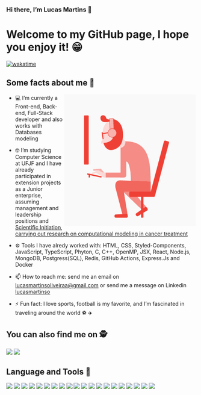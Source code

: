### Hi there, I’m Lucas Martins 👋 

# Welcome to my GitHub page, I hope you enjoy it! 😁 

[![wakatime](https://wakatime.com/badge/user/05fd8950-25a0-4e76-9b4d-9998fc4f063f.svg)](https://wakatime.com/@05fd8950-25a0-4e76-9b4d-9998fc4f063f)

## Some facts about me 💬 

<img align="right" alt="gif" src="https://github.com/lucasmartinso/lucasmartinso/blob/main/Bm7L.gif" width="350" height="350" />

- 💻 I’m currently a Front-end, Back-end, Full-Stack developer and also works with Databases modeling

- 🤓 I’m studying Computer Science at UFJF and I have already participated in extension projects as a Junior enterprise, assuming management and leadership positions and [Scientific Initiation, carrying out research on
computational modeling in cancer treatment](https://github.com/lucasmartinso/IC)

- ⚙️ Tools I have alredy worked with: HTML, CSS, Styled-Components, JavaScript, TypeScript, Phyton, C, C++, OpenMP, JSX, React, Node.js, MongoDB, Postgress(SQL), Redis, GitHub Actions, Express.Js and Docker

- 📫 How to reach me: send me an email on lucasmartinsoliveiraa@gmail.com or send me a message on Linkedin [ lucasmartinso  ]( https://www.linkedin.com/in/lucas-martins-8891bb)

- ⚡ Fun fact: I love sports, football is my favorite, and I’m fascinated in traveling around the world  ⚽ ✈️

## You can also find me on 🕵️
[<img src="https://img.shields.io/badge/LinkedIn-0077B5?style=for-the-badge&logo=linkedin&logoColor=white" >](https://www.linkedin.com/in/lucas-martins-8891bb212/) [<img src="https://img.shields.io/badge/Gmail-D14836?style=for-the-badge&logo=gmail&logoColor=white" >](mailto:lucasmartinsoliveiraa@gmail.com)

## Language and Tools 🧰
<p align="flex-start">
  <img src="https://img.shields.io/badge/html5-%23E34F26.svg?style=for-the-badge&logo=html5&logoColor=white" style="margin-bottom: 4px;" height="30px">
  <img src="https://img.shields.io/badge/css3-%231572B6.svg?style=for-the-badge&logo=css3&logoColor=white" style="margin-bottom: 4px;" height="30px">
  <img src="https://img.shields.io/badge/Linux-FCC624?style=for-the-badge&logo=linux&logoColor=black" style="margin-bottom: 4px;" height="30px">
  <img src="https://img.shields.io/badge/react-%2320232a.svg?style=for-the-badge&logo=react&logoColor=%2361DAFB" style="margin-bottom: 4px;" height="30px">
  <img src="https://img.shields.io/badge/node.js-6DA55F?style=for-the-badge&logo=node.js&logoColor=white" style="margin-bottom: 4px;" height="30px">
   <img src="https://img.shields.io/badge/PostgreSQL-316192?style=for-the-badge&logo=postgresql&logoColor=white" style="margin-bottom: 4px;" height="30px">
  <img src="https://img.shields.io/badge/MongoDB-4EA94B?style=for-the-badge&logo=mongodb&logoColor=white" style="margin-bottom: 4px;" height="30px">
  <img src="https://img.shields.io/badge/javascript-%23323330.svg?style=for-the-badge&logo=javascript&logoColor=%23F7DF1E" style="margin-bottom: 4px;" height="30px">
  <img src="https://img.shields.io/badge/typescript-%23007ACC.svg?style=for-the-badge&logo=typescript&logoColor=white" style="margin-bottom: 4px;" height="30px">
  <img src="https://img.shields.io/badge/Figma-F24E1E?style=for-the-badge&logo=figma&logoColor=white" style="margin-bottom: 4px;" height="30px">
  <img src="https://img.shields.io/badge/Docker-2496ED?style=flat-square&logo=Docker&logoColor=white" style="margin-bottom: 4px;" height="30px"> 
  <img src="https://img.shields.io/badge/redis-%23DD0031.svg?&style=for-the-badge&logo=redis&logoColor=white" style="margin-bottom: 4px;" height="30px"> 
  <img src="https://img.shields.io/badge/-cypress-%23E5E5E5?style=for-the-badge&logo=cypress&logoColor=058a5e" style="margin-bottom: 4px;" height="30px"> 
  <img src="https://img.shields.io/badge/github%20actions-%232671E5.svg?style=for-the-badge&logo=githubactions&logoColor=white" style="margin-bottom: 4px;" height="30px"> 
  <img src="https://img.shields.io/badge/git-%23F05033.svg?style=for-the-badge&logo=git&logoColor=white" style="margin-bottom: 4px;" height="30px"> 
  <img src="https://img.shields.io/badge/styled--components-DB7093?style=for-the-badge&logo=styled-components&logoColor=white" style="margin-bottom: 4px;" height="30px"> 
  <img src="https://img.shields.io/badge/express.js-%23404d59.svg?style=for-the-badge&logo=express&logoColor=%2361DAFB" style="margin-bottom: 4px;" height="30px">
  <img src="https://img.shields.io/badge/c-%2300599C.svg?style=for-the-badge&logo=c&logoColor=white" style="margin-bottom: 4px;" height="30px"> 
  <img src="https://img.shields.io/badge/python-3670A0?style=for-the-badge&logo=python&logoColor=ffdd54" style="margin-bottom: 4px;" height="30px"> 
  <img src="https://img.shields.io/badge/c++-%2300599C.svg?style=for-the-badge&logo=c%2B%2B&logoColor=white" style="margin-bottom: 4px;" height="30px">
</p> 

<div align="center"> 



</div>  
